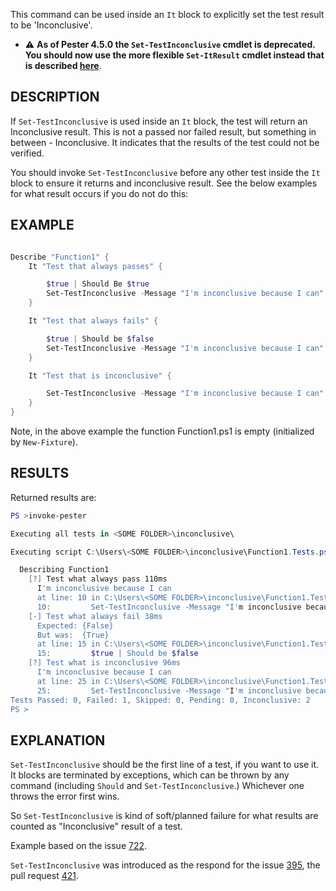 This command can be used inside an `It` block to explicitly set the test result to be 'Inconclusive'.

- :warning: **As of Pester 4.5.0 the `Set-TestInconclusive` cmdlet is deprecated. You should now use the more flexible `Set-ItResult` cmdlet instead that is described [here](Set-ItResult)**.

## DESCRIPTION

If `Set-TestInconclusive` is used inside an `It` block, the test will return an Inconclusive result. 
This is not a passed nor failed result, but something in between - Inconclusive. 
It indicates that the results of the test could not be verified.

You should invoke `Set-TestInconclusive` before any other test inside the `It` block to ensure it returns and inconclusive result. See the below examples for what result occurs if you do not do this:

## EXAMPLE

```powershell

Describe "Function1" {
    It "Test that always passes" {

        $true | Should Be $true
        Set-TestInconclusive -Message "I'm inconclusive because I can"
    }

    It "Test that always fails" {

        $true | Should be $false
        Set-TestInconclusive -Message "I'm inconclusive because I can"
    }

    It "Test that is inconclusive" {

        Set-TestInconclusive -Message "I'm inconclusive because I can"
    }
}

```

Note, in the above example the function Function1.ps1 is empty (initialized by `New-Fixture`).

## RESULTS

Returned results are:

```powershell
PS >invoke-pester

Executing all tests in <SOME FOLDER>\inconclusive\

Executing script C:\Users\<SOME FOLDER>\inconclusive\Function1.Tests.ps1

  Describing Function1
    [?] Test what always pass 110ms
      I'm inconclusive because I can
      at line: 10 in C:\Users\<SOME FOLDER>\inconclusive\Function1.Tests.ps1
      10:         Set-TestInconclusive -Message "I'm inconclusive because I can"
    [-] Test what always fail 38ms
      Expected: {False}
      But was:  {True}
      at line: 15 in C:\Users\<SOME FOLDER>\inconclusive\Function1.Tests.ps1
      15:         $true | Should be $false
    [?] Test what is inconclusive 96ms
      I'm inconclusive because I can
      at line: 25 in C:\Users\<SOME FOLDER>\inconclusive\Function1.Tests.ps1
      25:         Set-TestInconclusive -Message "I'm inconclusive because I can"Tests completed in 245ms
Tests Passed: 0, Failed: 1, Skipped: 0, Pending: 0, Inconclusive: 2
PS >
```

## EXPLANATION

`Set-TestInconclusive` should be the first line of a test, if you want to use it. It blocks are terminated by exceptions, which can be thrown by any command (including `Should` and `Set-TestInconclusive`.) Whichever one throws the error first wins.

So `Set-TestInconclusive` is kind of soft/planned failure for what results are counted as "Inconclusive" result of a test.

Example based on the issue [722](https://github.com/pester/Pester/issues/722).

`Set-TestInconclusive` was introduced as the respond for the issue [395](https://github.com/pester/Pester/issues/395), the pull request [421](https://github.com/pester/Pester/pull/421).